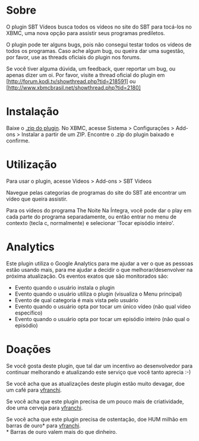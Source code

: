 # Sobre

O plugin SBT Vídeos busca todos os vídeos no site do SBT para tocá-los no XBMC, uma nova opção para assistir seus programas prediletos.

O plugin pode ter alguns bugs, pois não consegui testar todos os vídeos de todos os programas. Caso ache algum bug, ou queira dar uma 
sugestão, por favor, use as threads oficiais do plugin nos forums.

Se você tiver alguma dúvida, um feedback, quer reportar um bug, ou apenas dizer um oi. Por favor, visite a thread oficial do plugin em 
[http://forum.kodi.tv/showthread.php?tid=218591] ou [http://www.xbmcbrasil.net/showthread.php?tid=2180]

# Instalação

Baixe o [.zip do plugin](https://github.com/vfranchi/plugin.video.sbtvideos/releases). No XBMC, acesse Sistema > Configurações > Add-ons > Instalar a partir de um ZIP.
Encontre o .zip do plugin baixado e confirme.

# Utilização

Para usar o plugin, acesse Videos > Add-ons > SBT Videos

Navegue pelas categorias de programas do site do SBT até encontrar um vídeo que queira assistir.

Para os vídeos do programa The Noite Na Íntegra, você pode dar o play em cada parte do programa separadamente, 
ou então entrar no menu de contexto (tecla c, normalmente) e selecionar 'Tocar episódio inteiro'.

# Analytics

Este plugin utiliza o Google Analytics para me ajudar a ver o que as pessoas estão usando mais, para me ajudar a decidir o que melhorar/desenvolver na próxima atualização. Os eventos exatos que são monitorados são:

* Evento quando o usuário instala o plugin
* Evento quando o usuário utiliza o plugin (visualiza o Menu principal)
* Evento de qual categoria é mais vista pelo usuário
* Evento quando o usuário opta por tocar um único vídeo (não qual vídeo específico)
* Evento quando o usuário opta por tocar um episódio inteiro (não qual o episódio)

# Doações

Se você gosta deste plugin, que tal dar um incentivo ao desenvolvedor para continuar melhorando
e atualizando este serviço que você tanto aprecia :-)

Se você acha que as atualizações deste plugin estão muito devagar, doe um café para [vfranchi](https://www.paypal.com/cgi-bin/webscr?cmd=_s-xclick&hosted_button_id=CZUJBB8S23UZA).

Se você acha que este plugin precisa de um pouco mais de criatividade, doe uma cerveja para [vfranchi](https://www.paypal.com/cgi-bin/webscr?cmd=_s-xclick&hosted_button_id=CZUJBB8S23UZA).

Se você acha que este plugin precisa de ostentação, doe HUM milhão em barras de ouro\* para [vfranchi](https://www.paypal.com/cgi-bin/webscr?cmd=_s-xclick&hosted_button_id=CZUJBB8S23UZA).  
\* Barras de ouro valem mais do que dinheiro.